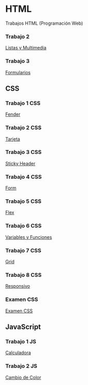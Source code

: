 # HTML
Trabajos HTML (Programación Web)
### Trabajo 2 
[Listas y Multimedia](/Ejercicio3/Labels.html)
### Trabajo 3
[Formularios](Ejercicio4/Formularios.html)
##
## CSS

### Trabajo 1 CSS
[Fender](Ejercicio5/Fender.html)
### Trabajo 2 CSS
[Tarjeta](Ejercicio6/Tarjeta.html)
### Trabajo 3 CSS
[Sticky Header](Ejercicio7/Sticky.html)
### Trabajo 4 CSS
[Form](Ejercicio8/Form.html)
### Trabajo 5 CSS
[Flex](Ejercicio10/Tarjeta.html)
### Trabajo 6 CSS
[Variables y Funciones](Ejercicio_11/Tarjeta.html)
### Trabajo 7 CSS
[Grid](Ejercicio12/Tarjeta.html)
### Trabajo 8 CSS
[Responsivo](Ejercicio13/VDC.html)
### Examen CSS
[Examen CSS](Ejercicio_Final/VDC.html)
##
## JavaScript

### Trabajo 1 JS
[Calculadora](Ejercicio1_JS/index.html)
### Trabajo 2 JS
[Cambio de Color](Ejercicio2_JS/Color.html)
